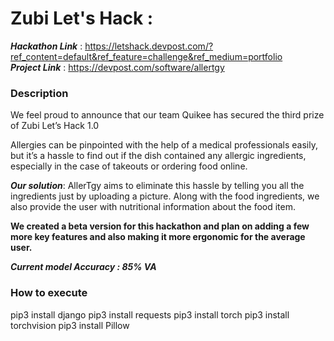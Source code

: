 # Zubi Let's Hack : 
***Hackathon Link*** : https://letshack.devpost.com/?ref_content=default&ref_feature=challenge&ref_medium=portfolio <br>
***Project Link***   : https://devpost.com/software/allertgy

### Description

We feel proud to announce that our team Quikee has secured the third prize of Zubi Let’s Hack 1.0

Allergies can be pinpointed with the help of a medical professionals easily, but it’s a hassle to find out if the dish contained any allergic ingredients, especially in the case of takeouts or ordering food online.

***Our solution***: AllerTgy aims to eliminate this hassle by telling you all the ingredients just by uploading a picture. Along with the food ingredients, we also provide the user with nutritional information about the food item.

**We created a beta version for this hackathon and plan on adding a few more key features and also making it more ergonomic for the average user.**

***Current model Accuracy : 85% VA***

### How to execute

pip3 install django
pip3 install requests
pip3 install torch pip3 install torchvision
pip3 install Pillow
